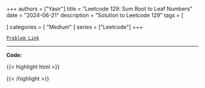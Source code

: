 
+++
authors = ["Yasir"]
title = "Leetcode 129: Sum Root to Leaf Numbers"
date = "2024-06-21"
description = "Solution to Leetcode 129"
tags = [
    
]
categories = [
    "Medium"
]
series = ["Leetcode"]
+++



[`Problem Link`](https://leetcode.com/problems/sum-root-to-leaf-numbers/description/)

---

**Code:**

{{< highlight html >}}

{{< /highlight >}}

